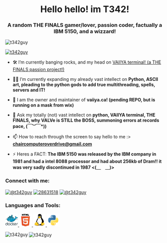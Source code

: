 <h1 align="center">Hello hello! im T342!</h1>
<h3 align="center">A random THE FINALS gamer/lover, passion coder, factually a IBM 5150, and a wizzard!</h3>

<p align="left"> <img src="https://komarev.com/ghpvc/?username=t342guy&label=Profile%20views&color=0e75b6&style=flat" alt="t342guy" /> </p>

<p align="left"> <a href="https://github.com/ryo-ma/github-profile-trophy"><img src="https://github-profile-trophy.vercel.app/?username=t342guy" alt="t342guy" /></a> </p>

- 🛠️ I’m currently banging rocks, and my head on [VAIIYA terminal! (a THE FINALS passion project!)](https://github.com/T342guy/VAIIYA-terminal)

- 🧙‍♂️ I’m currently expanding my already vast intellect on **Python, ASCII art, pleading to the python gods to add true multithreading, spells, servers and IT!**

- 💾 I am the owner and maintainer of **vaiiya.ca! (pending REPO, but is running on a mask from wix)**

- 💬 Ask my totally (not) vast intellect on **python, VAIIYA terminal, THE FINALS, why VALVe is STILL the BOSS, summoning errors at records pace, \(￣︶￣*\))**

- 📫 How to reach through the screen to say hello to me :> **chaircomputeroverdrive@gmail.com**

- ⚡ Heres a FACT: **The IBM 5150 was released by the IBM company in 1981 and had a intel 8088 processor and had about 256kb of Dram!! it was very sadly discontinued in 1987 <(＿　＿)>**

<h3 align="left">Connect with me:</h3>
<p align="left">
<a href="https://twitter.com/@t342guy" target="blank"><img align="center" src="https://raw.githubusercontent.com/rahuldkjain/github-profile-readme-generator/master/src/images/icons/Social/twitter.svg" alt="@t342guy" height="30" width="40" /></a>
<a href="https://stackoverflow.com/users/28631518" target="blank"><img align="center" src="https://raw.githubusercontent.com/rahuldkjain/github-profile-readme-generator/master/src/images/icons/Social/stack-overflow.svg" alt="28631518" height="30" width="40" /></a>
<a href="https://www.youtube.com/c/@t342guy" target="blank"><img align="center" src="https://raw.githubusercontent.com/rahuldkjain/github-profile-readme-generator/master/src/images/icons/Social/youtube.svg" alt="@t342guy" height="30" width="40" /></a>
</p>

<h3 align="left">Languages and Tools:</h3>
<p align="left"> <a href="https://www.docker.com/" target="_blank" rel="noreferrer"> <img src="https://raw.githubusercontent.com/devicons/devicon/master/icons/docker/docker-original-wordmark.svg" alt="docker" width="40" height="40"/> </a> <a href="https://www.w3.org/html/" target="_blank" rel="noreferrer"> <img src="https://raw.githubusercontent.com/devicons/devicon/master/icons/html5/html5-original-wordmark.svg" alt="html5" width="40" height="40"/> </a> <a href="https://www.linux.org/" target="_blank" rel="noreferrer"> <img src="https://raw.githubusercontent.com/devicons/devicon/master/icons/linux/linux-original.svg" alt="linux" width="40" height="40"/> </a> <a href="https://www.python.org" target="_blank" rel="noreferrer"> <img src="https://raw.githubusercontent.com/devicons/devicon/master/icons/python/python-original.svg" alt="python" width="40" height="40"/> </a> </p>

<p><img align="left" src="https://github-readme-stats.vercel.app/api/top-langs?username=t342guy&show_icons=true&locale=en&layout=compact" alt="t342guy" /></p> 

<p>&nbsp;<img align="center" src="https://github-readme-stats.vercel.app/api?username=t342guy&show_icons=true&locale=en" alt="t342guy" /></p>
